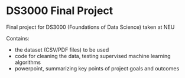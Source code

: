 # DS3000 Final Project
Final project for DS3000 (Foundations of Data Science) taken at NEU

Contains:
- the dataset (CSV/PDF files) to be used 
- code for cleaning the data, testing supervised machine learning algorithms
- powerpoint, summarizing key points of project goals and outcomes
